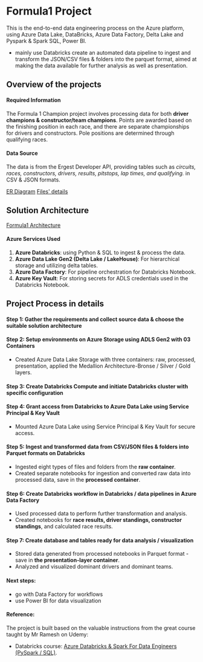 
# Formula1 Project

This is the end-to-end data engineering process on the Azure platform, using Azure Data Lake, DataBricks, Azure Data Factory, Delta Lake and Pyspark & Spark SQL, Power BI.

+ mainly use Databricks create an automated data pipeline to ingest and transform the JSON/CSV files & folders into the parquet format, aimed at making the data available for further analysis as well as presentation.

## Overview of the projects

#### Required Information

The Formula 1 Champion project involves processing data for both **driver champions & constructor/team champions**. Points are awarded based on the finishing position in each race, and there are separate championships for drivers and constructors. Pole positions are determined through qualifying races.

#### Data Source

The data is from the Ergest Developer API, providing tables such as *circuits, races, constructors, drivers, results, pitstops, lap times, and qualifying.* in CSV & JSON formats.

[ER Diagram](http://ergast.com/images/ergast_db.png)
[Files' details](https://drive.google.com/file/d/1I-YGROsBYqRZtLlS4prJU1xYfMNz4wV5/view?usp=drive_link)

## Solution Architecture

[Formula1 Architecture](https://drive.google.com/file/d/1hfcTdBI_cGCOJMxlif9v6ofO8j3tSr59/view?usp=drive_link)

#### Azure Services Used
1. **Azure Databricks**: using Python & SQL to ingest & process the data.
2. **Azure Data Lake Gen2 (Delta Lake / LakeHouse)**: For hierarchical storage and utilizing delta tables.
3. **Azure Data Factory**: For pipeline orchestration for Databricks Notebook.
4. **Azure Key Vault**: For storing secrets for ADLS credentials used in the Databricks Notebook.

## Project Process in details

#### Step 1: Gather the requirements and collect source data & choose the suitable solution architecture

#### Step 2: Setup environments on Azure Storage using ADLS Gen2 with 03 Containers
- Created Azure Data Lake Storage with three containers: raw, processed, presentation, applied the Medallion Architecture-Bronse / Silver / Gold layers.

#### Step 3: Create Databricks Compute and initiate Databricks cluster with specific configuration

#### Step 4: Grant access from Databricks to Azure Data Lake using Service Principal & Key Vault
- Mounted Azure Data Lake using Service Principal & Key Vault for secure access.

#### Step 5: Ingest and transformed data from CSV/JSON files & folders into Parquet formats on Databricks
- Ingested eight types of files and folders from the **raw container**.
- Created separate notebooks for ingestion and converted raw data into processed data, save in the **processed container**.

#### Step 6: Create Databricks workflow in Databricks / data pipelines in Azure Data Factory
- Used processed data to perform further transformation and analysis.
- Created notebooks for **race results, driver standings, constructor standings**, and calculated race results.

#### Step 7: Create database and tables ready for data analysis / visualization
- Stored data generated from processed notebooks in Parquet format - save in **the presentation-layer container**.
- Analyzed and visualized dominant drivers and dominant teams.

#### Next steps:
- go with Data Factory for workflows
- use Power BI for data visualization

#### Reference:
The project is built based on the valuable instructions from the great course taught by Mr Ramesh on Udemy:
- Databricks course: [Azure Databricks & Spark For Data Engineers (PySpark / SQL)](https://www.udemy.com/course/azure-databricks-spark-core-for-data-engineers/learn/lecture/37939572?start=0#overview).